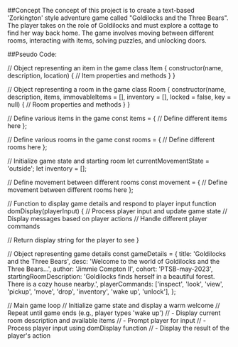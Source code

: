 
##Concept
The concept of this project is to create a text-based 'Zorkington' style adventure game called "Goldilocks and the Three Bears". The player takes on the role of Goldilocks and must explore a cottage to find her way back home. The game involves moving between different rooms, interacting with items, solving puzzles, and unlocking doors.

##Pseudo Code:

// Object representing an item in the game
class Item {
  constructor(name, description, location) {
    // Item properties and methods
  }
}

// Object representing a room in the game
class Room {
  constructor(name, description, items, immovableItems = [], inventory = [], locked = false, key = null) {
    // Room properties and methods
  }
}

// Define various items in the game
const items = {
  // Define different items here
};

// Define various rooms in the game
const rooms = {
  // Define different rooms here
};

// Initialize game state and starting room
let currentMovementState = 'outside';
let inventory = [];

// Define movement between different rooms
const movement = {
  // Define movement between different rooms here
};

// Function to display game details and respond to player input
function domDisplay(playerInput) {
  // Process player input and update game state
  // Display messages based on player actions
  // Handle different player commands

  // Return display string for the player to see
}

// Object representing game details
const gameDetails = {
  title: 'Goldilocks and the Three Bears',
  desc: 'Welcome to the world of Goldilocks and the Three Bears...',
  author: 'Jimmie Compton II',
  cohort: 'PTSB-may-2023',
  startingRoomDescription: 'Goldilocks finds herself in a beautiful forest. There is a cozy house nearby.',
  playerCommands: ['inspect', 'look', 'view', 'pickup', 'move', 'drop', 'inventory', 'wake up', 'unlock'],
};

// Main game loop
// Initialize game state and display a warm welcome
// Repeat until game ends (e.g., player types 'wake up')
// - Display current room description and available items
// - Prompt player for input
// - Process player input using domDisplay function
// - Display the result of the player's action
